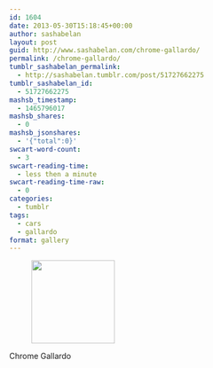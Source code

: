 ```yaml
---
id: 1604
date: 2013-05-30T15:18:45+00:00
author: sashabelan
layout: post
guid: http://www.sashabelan.com/chrome-gallardo/
permalink: /chrome-gallardo/
tumblr_sashabelan_permalink:
  - http://sashabelan.tumblr.com/post/51727662275
tumblr_sashabelan_id:
  - 51727662275
mashsb_timestamp:
  - 1465796017
mashsb_shares:
  - 0
mashsb_jsonshares:
  - '{"total":0}'
swcart-word-count:
  - 3
swcart-reading-time:
  - less then a minute
swcart-reading-time-raw:
  - 0
categories:
  - tumblr
tags:
  - cars
  - gallardo
format: gallery
---
```

<div id='gallery-390' class='gallery galleryid-1604 gallery-columns-3 gallery-size-thumbnail'>
  <figure class='gallery-item'> 
  
  <div class='gallery-icon landscape'>
    <a href='http://www.sashabelan.ru/chrome-gallardo/attachment/1605/'><img width="150" height="150" src="http://www.sashabelan.ru/wp-content/uploads/2013/05/tumblr_mnmaj9g3aW1qarj97o1_500-150x150.jpg" class="attachment-thumbnail size-thumbnail" alt="" /></a>
  </div></figure>
</div>

Chrome Gallardo